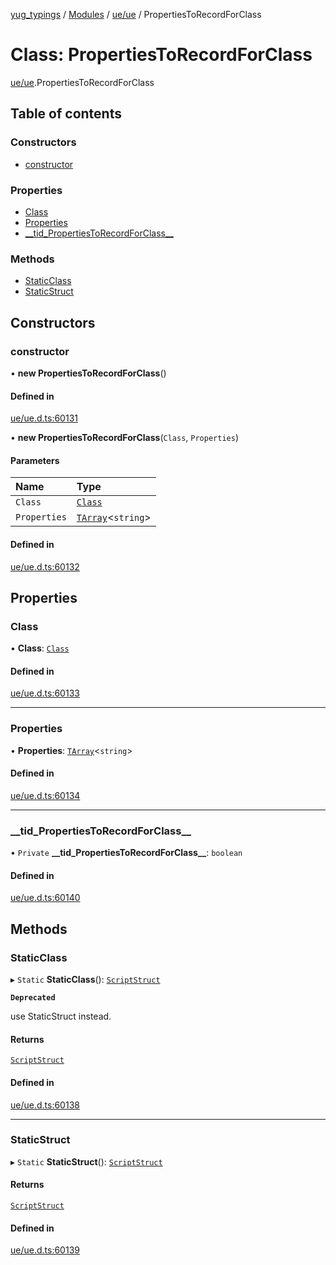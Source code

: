 [yug_typings](../README.md) / [Modules](../modules.md) / [ue/ue](../modules/ue_ue.md) / PropertiesToRecordForClass

# Class: PropertiesToRecordForClass

[ue/ue](../modules/ue_ue.md).PropertiesToRecordForClass

## Table of contents

### Constructors

- [constructor](ue_ue.PropertiesToRecordForClass.md#constructor)

### Properties

- [Class](ue_ue.PropertiesToRecordForClass.md#class)
- [Properties](ue_ue.PropertiesToRecordForClass.md#properties)
- [\_\_tid\_PropertiesToRecordForClass\_\_](ue_ue.PropertiesToRecordForClass.md#__tid_propertiestorecordforclass__)

### Methods

- [StaticClass](ue_ue.PropertiesToRecordForClass.md#staticclass)
- [StaticStruct](ue_ue.PropertiesToRecordForClass.md#staticstruct)

## Constructors

### constructor

• **new PropertiesToRecordForClass**()

#### Defined in

[ue/ue.d.ts:60131](https://github.com/YugMetaverse/yug_typings/blob/25cad34/ue/ue.d.ts#L60131)

• **new PropertiesToRecordForClass**(`Class`, `Properties`)

#### Parameters

| Name | Type |
| :------ | :------ |
| `Class` | [`Class`](ue_ue.Class.md) |
| `Properties` | [`TArray`](../interfaces/ue_puerts.TArray.md)<`string`\> |

#### Defined in

[ue/ue.d.ts:60132](https://github.com/YugMetaverse/yug_typings/blob/25cad34/ue/ue.d.ts#L60132)

## Properties

### Class

• **Class**: [`Class`](ue_ue.Class.md)

#### Defined in

[ue/ue.d.ts:60133](https://github.com/YugMetaverse/yug_typings/blob/25cad34/ue/ue.d.ts#L60133)

___

### Properties

• **Properties**: [`TArray`](../interfaces/ue_puerts.TArray.md)<`string`\>

#### Defined in

[ue/ue.d.ts:60134](https://github.com/YugMetaverse/yug_typings/blob/25cad34/ue/ue.d.ts#L60134)

___

### \_\_tid\_PropertiesToRecordForClass\_\_

• `Private` **\_\_tid\_PropertiesToRecordForClass\_\_**: `boolean`

#### Defined in

[ue/ue.d.ts:60140](https://github.com/YugMetaverse/yug_typings/blob/25cad34/ue/ue.d.ts#L60140)

## Methods

### StaticClass

▸ `Static` **StaticClass**(): [`ScriptStruct`](ue_ue.ScriptStruct.md)

**`Deprecated`**

use StaticStruct instead.

#### Returns

[`ScriptStruct`](ue_ue.ScriptStruct.md)

#### Defined in

[ue/ue.d.ts:60138](https://github.com/YugMetaverse/yug_typings/blob/25cad34/ue/ue.d.ts#L60138)

___

### StaticStruct

▸ `Static` **StaticStruct**(): [`ScriptStruct`](ue_ue.ScriptStruct.md)

#### Returns

[`ScriptStruct`](ue_ue.ScriptStruct.md)

#### Defined in

[ue/ue.d.ts:60139](https://github.com/YugMetaverse/yug_typings/blob/25cad34/ue/ue.d.ts#L60139)
